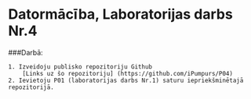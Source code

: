 # Datormācība, Laboratorijas darbs Nr.4

###Darbā:

	1. Izveidoju publisko repozitoriju Github
		[Links uz šo repozitoriju] (https://github.com/iPumpurs/P04)
	2. Ievietoju P01 (laboratorijas darbs Nr.1) saturu iepriekšminētajā repozitorijā. 

